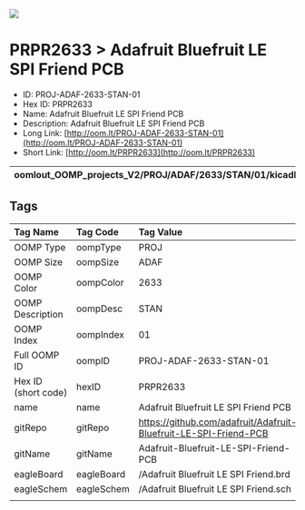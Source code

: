 


  
![][im]
# PRPR2633 > Adafruit Bluefruit LE SPI Friend PCB

- ID: PROJ-ADAF-2633-STAN-01
- Hex ID: PRPR2633
- Name: Adafruit Bluefruit LE SPI Friend PCB
- Description: Adafruit Bluefruit LE SPI Friend PCB
- Long Link: [http://oom.lt/PROJ-ADAF-2633-STAN-01](http://oom.lt/PROJ-ADAF-2633-STAN-01)
- Short Link: [http://oom.lt/PRPR2633](http://oom.lt/PRPR2633)
  

|oomlout_OOMP_projects_V2/PROJ/ADAF/2633/STAN/01/kicadPcb3dFront.png|oomlout_OOMP_projects_V2/PROJ/ADAF/2633/STAN/01/kicadPcb3dBack.png|oomlout_OOMP_projects_V2/PROJ/ADAF/2633/STAN/01/kicadPcb3d.png||
| :---: | :---: | :---: | :---: |

## Tags
  

|Tag Name|Tag Code|Tag Value|
| :--- | :--- | :--- |
|OOMP Type|oompType|PROJ|
|OOMP Size|oompSize|ADAF|
|OOMP Color|oompColor|2633|
|OOMP Description|oompDesc|STAN|
|OOMP Index|oompIndex|01|
|Full OOMP ID|oompID|PROJ-ADAF-2633-STAN-01|
|Hex ID (short code)|hexID|PRPR2633|
|name|name|Adafruit Bluefruit LE SPI Friend PCB|
|gitRepo|gitRepo|https://github.com/adafruit/Adafruit-Bluefruit-LE-SPI-Friend-PCB|
|gitName|gitName|Adafruit-Bluefruit-LE-SPI-Friend-PCB|
|eagleBoard|eagleBoard|/Adafruit Bluefruit LE SPI Friend.brd|
|eagleSchem|eagleSchem|/Adafruit Bluefruit LE SPI Friend.sch|
||||



[im]: PROJ/ADAF/2633/STAN/01/kicadPcb3d_450.png
